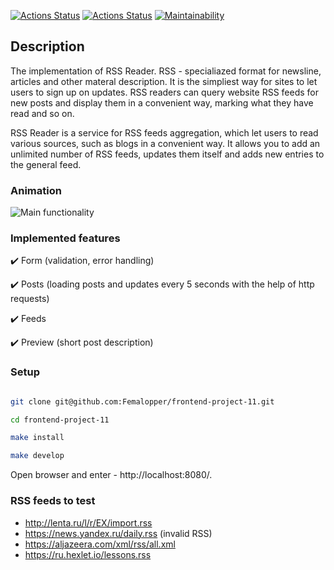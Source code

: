 [![Actions Status](https://github.com/Femalopper/frontend-project-11/workflows/hexlet-check/badge.svg)](https://github.com/Femalopper/frontend-project-11/actions)
[![Actions Status](https://github.com/Femalopper/frontend-project-11/workflows/eslint-check/badge.svg)](https://github.com/Femalopper/frontend-project-11/actions)
[![Maintainability](https://api.codeclimate.com/v1/badges/fa3ae0954da4e8146867/maintainability)](https://codeclimate.com/github/Femalopper/frontend-project-11/maintainability)

## Description

The implementation of RSS Reader. RSS - specialiazed format for newsline, articles and other materal description.
It is the simpliest way for sites to let users to sign up on updates. RSS readers can query website RSS feeds for new posts and display them in a convenient way, marking what they have read and so on.

RSS Reader is a service for RSS feeds aggregation, which let users to read various sources, such as blogs in a convenient way. It allows you to add an unlimited number of RSS feeds, updates them itself and adds new entries to the general feed.

### Animation

![Main functionality](https://github.com/Femalopper/raw/blob/main/images/rss-reader/rss.test.gif)

### Implemented features

:heavy_check_mark: Form (validation, error handling)

:heavy_check_mark: Posts (loading posts and updates every 5 seconds with the help of http requests)

:heavy_check_mark: Feeds

:heavy_check_mark: Preview (short post description)

### Setup

```sh

git clone git@github.com:Femalopper/frontend-project-11.git

cd frontend-project-11

make install

make develop

```
Open browser and enter - http://localhost:8080/.

### RSS feeds to test

- http://lenta.ru/l/r/EX/import.rss
- https://news.yandex.ru/daily.rss (invalid RSS)
- https://aljazeera.com/xml/rss/all.xml
- https://ru.hexlet.io/lessons.rss






